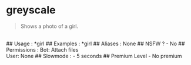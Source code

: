 # greyscale

> Shows a photo of a girl.

<br>
## Usage :
*girl
## Examples :
*girl
## Aliases :
None
## NSFW ?
- No
## Permissions :
Bot: Attach files
<br>
User: None
## Slowmode :
- 5 seconds
## Premium Level
- No premium